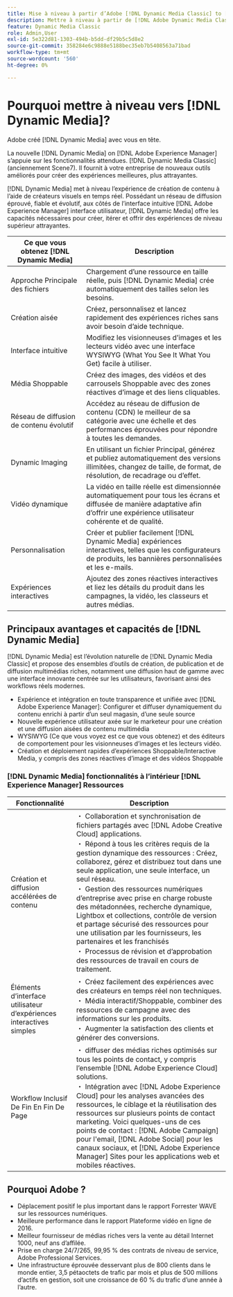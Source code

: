 ```yaml
---
title: Mise à niveau à partir d’Adobe [!DNL Dynamic Media Classic] to [!DNL Dynamic Media] on [!DNL Experience Manager] Ressources
description: Mettre à niveau à partir de [!DNL Adobe Dynamic Media Classic] to [!DNL Dynamic Media] on [!DNL Adobe Experience Manager]. En savoir plus sur les principaux avantages et fonctionnalités de [!DNL Dynamic Media]. Passez en revue la comparaison des listes de fonctionnalités, la FAQ sur la mise à niveau et la liste de contrôle de préparation.
feature: Dynamic Media Classic
role: Admin,User
exl-id: 5e322d81-1303-494b-b5dd-df29b5c5d8e2
source-git-commit: 358284e6c9888e5188bec35eb7b5408563a71bad
workflow-type: tm+mt
source-wordcount: '560'
ht-degree: 0%

---
```


# Pourquoi mettre à niveau vers [!DNL Dynamic Media]?

Adobe créé [!DNL Dynamic Media] avec vous en tête.

La nouvelle [!DNL Dynamic Media] on [!DNL Adobe Experience Manager] s’appuie sur les fonctionnalités attendues. [!DNL Dynamic Media Classic] (anciennement Scene7). Il fournit à votre entreprise de nouveaux outils améliorés pour créer des expériences meilleures, plus attrayantes.

[!DNL Dynamic Media] met à niveau l’expérience de création de contenu à l’aide de créateurs visuels en temps réel. Possédant un réseau de diffusion éprouvé, fiable et évolutif, aux côtés de l’interface intuitive [!DNL Adobe Experience Manager] interface utilisateur, [!DNL Dynamic Media] offre les capacités nécessaires pour créer, itérer et offrir des expériences de niveau supérieur attrayantes.

| Ce que vous obtenez [!DNL Dynamic Media] | Description |
| --- | --- |
| Approche Principale des fichiers | Chargement d’une ressource en taille réelle, puis [!DNL Dynamic Media] crée automatiquement des tailles selon les besoins. |
| Création aisée | Créez, personnalisez et lancez rapidement des expériences riches sans avoir besoin d’aide technique. |
| Interface intuitive | Modifiez les visionneuses d’images et les lecteurs vidéo avec une interface WYSIWYG (What You See It What You Get) facile à utiliser. |
| Média Shoppable | Créez des images, des vidéos et des carrousels Shoppable avec des zones réactives d’image et des liens cliquables. |
| Réseau de diffusion de contenu évolutif | Accédez au réseau de diffusion de contenu (CDN) le meilleur de sa catégorie avec une échelle et des performances éprouvées pour répondre à toutes les demandes. |
| Dynamic Imaging | En utilisant un fichier Principal, générez et publiez automatiquement des versions illimitées, changez de taille, de format, de résolution, de recadrage ou d’effet. |
| Vidéo dynamique | La vidéo en taille réelle est dimensionnée automatiquement pour tous les écrans et diffusée de manière adaptative afin d’offrir une expérience utilisateur cohérente et de qualité. |
| Personnalisation | Créer et publier facilement [!DNL Dynamic Media] expériences interactives, telles que les configurateurs de produits, les bannières personnalisées et les e-mails. |
| Expériences interactives | Ajoutez des zones réactives interactives et liez les détails du produit dans les campagnes, la vidéo, les classeurs et autres médias. |

## Principaux avantages et capacités de [!DNL Dynamic Media]

[!DNL Dynamic Media] est l’évolution naturelle de [!DNL Dynamic Media Classic] et propose des ensembles d’outils de création, de publication et de diffusion multimédias riches, notamment une diffusion haut de gamme avec une interface innovante centrée sur les utilisateurs, favorisant ainsi des workflows réels modernes.

* Expérience et intégration en toute transparence et unifiée avec [!DNL Adobe Experience Manager]: Configurer et diffuser dynamiquement du contenu enrichi à partir d’un seul magasin, d’une seule source
* Nouvelle expérience utilisateur axée sur le marketeur pour une création et une diffusion aisées de contenu multimédia
* WYSIWYG (Ce que vous voyez est ce que vous obtenez) et des éditeurs de comportement pour les visionneuses d’images et les lecteurs vidéo.
* Création et déploiement rapides d’expériences Shoppable/Interactive Media, y compris des zones réactives d’image et des vidéos Shoppable

### [!DNL Dynamic Media] fonctionnalités à l’intérieur [!DNL Experience Manager] Ressources

| Fonctionnalité | Description |
| --- | --- |
| Création et diffusion accélérées de contenu | ・ Collaboration et synchronisation de fichiers partagés avec [!DNL Adobe Creative Cloud] applications.<br>・ Répond à tous les critères requis de la gestion dynamique des ressources : Créez, collaborez, gérez et distribuez tout dans une seule application, une seule interface, un seul réseau.<br>・ Gestion des ressources numériques d’entreprise avec prise en charge robuste des métadonnées, recherche dynamique, Lightbox et collections, contrôle de version et partage sécurisé des ressources pour une utilisation par les fournisseurs, les partenaires et les franchisés<br>・ Processus de révision et d’approbation des ressources de travail en cours de traitement. |
| Éléments d’interface utilisateur d’expériences interactives simples | ・ Créez facilement des expériences avec des créateurs en temps réel non techniques.<br>・ Média interactif/Shoppable, combiner des ressources de campagne avec des informations sur les produits.<br>・ Augmenter la satisfaction des clients et générer des conversions. |
| Workflow Inclusif De Fin En Fin De Page | ・ diffuser des médias riches optimisés sur tous les points de contact, y compris l’ensemble [!DNL Adobe Experience Cloud] solutions.<br>・ Intégration avec [!DNL Adobe Experience Cloud] pour les analyses avancées des ressources, le ciblage et la réutilisation des ressources sur plusieurs points de contact marketing. Voici quelques-uns de ces points de contact : [!DNL Adobe Campaign] pour l&#39;email, [!DNL Adobe Social] pour les canaux sociaux, et [!DNL Adobe Experience Manager] Sites pour les applications web et mobiles réactives. |

## Pourquoi Adobe ?

* Déplacement positif le plus important dans le rapport Forrester WAVE sur les ressources numériques.
* Meilleure performance dans le rapport Plateforme vidéo en ligne de 2016.
* Meilleur fournisseur de médias riches vers la vente au détail Internet 1000, neuf ans d’affilée.
* Prise en charge 24/7/265, 99,95 % des contrats de niveau de service, Adobe Professional Services.
* Une infrastructure éprouvée desservant plus de 800 clients dans le monde entier, 3,5 pétaoctets de trafic par mois et plus de 500 millions d’actifs en gestion, soit une croissance de 60 % du trafic d’une année à l’autre.
